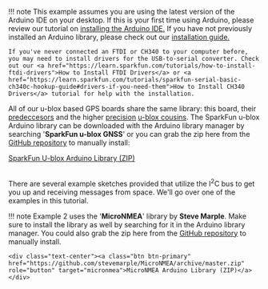
!!! note
    This example assumes you are using the latest version of the Arduino IDE on your desktop. If this is your first time using Arduino, please review our tutorial on <a href="https://learn.sparkfun.com/tutorials/installing-arduino-ide">installing the Arduino IDE.</a> If you have not previously installed an Arduino library, please check out our <a href="https://learn.sparkfun.com/tutorials/installing-an-arduino-library">installation guide.</a>

    If you've never connected an FTDI or CH340 to your computer before, you may need to install drivers for the USB-to-serial converter. Check out our <a href="https://learn.sparkfun.com/tutorials/how-to-install-ftdi-drivers">How to Install FTDI Drivers</a> or <a href="https://learn.sparkfun.com/tutorials/sparkfun-serial-basic-ch340c-hookup-guide#drivers-if-you-need-them">How to Install CH340 Drivers</a> tutorial for help with the installation.

All of our u-blox based GPS boards share the same library: this board, their [predeccesors](https://learn.sparkfun.com/tutorials/sparkfun-gps-breakout-zoe-m8q-and-sam-m8q-hookup-guide) and the higher [precision](https://www.sparkfun.com/products/15005) [u-blox cousins](https://www.sparkfun.com/products/15136). The SparkFun u-blox Arduino library can be downloaded with the Arduino library manager by searching '**SparkFun u-blox GNSS**' or you can grab the zip here from the [GitHub repository](https://github.com/sparkfun/SparkFun_u-blox_GNSS_Arduino_Library) to manually install:

<div class="text-center"><a class="btn btn-danger" href="https://github.com/sparkfun/SparkFun_u-blox_GNSS_Arduino_Library/archive/main.zip" role="button" target="u-blox_library">SparkFun U-blox Arduino Library (ZIP)</a></div>
<br />

There are several example sketches provided that utilize the I<sup>2</sup>C bus to get you up and receiving messages from space. We&apos;ll go over one of the examples in this tutorial.

!!! note
    Example 2 uses the '<b>MicroNMEA</b>' library by <b>Steve Marple</b>. Make sure to install the library as well by searching for it in the Arduino library manager. You could also grab the zip here from the <a href="https://github.com/stevemarple/MicroNMEA">GitHub repository</a> to manually install.

    <div class="text-center"><a class="btn btn-primary" href="https://github.com/stevemarple/MicroNMEA/archive/master.zip" role="button" target="micronmea">MicroNMEA Arduino Library (ZIP)</a></div>
